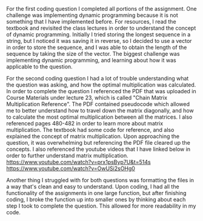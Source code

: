 For the first coding question I completed all portions of the assignment. One challenge was implementing dynamic programming because it is not something that
I have implemented before. For resources, I read the textbook and revisited the class lectures in order to understand the concept of dynamic programming. Initially I tried storing the longest sequence in a string, but I noticed it was saving it in reverse, so I decided to use a vector in order to store the sequence, and I was
able to obtain the length of the sequence by taking the size of the vector. The biggest challenge was implementing dynamic programming, and learning about how it
was applicable to the question.

For the second coding question I had a lot of trouble understanding what the question was asking, and how the optimal multiplication was calculated. In order to complete the question I referenced the PDF that was uploaded in Course Materials under lecture 23, which is called "Chain Matrix Multiplication Reference". The PDF contained pseudocode which allowed me to better understand how to travel down the matrix diagonally, and how to calculate the most optimal multiplication between all the matrices. I also referenced pages 480-482 in order to learn more about matrix multiplication. The textbook had some code for reference, and also explained the concept of matrix multiplication. Upon approaching the question, it was overwhelming but referencing the PDF file cleared up the concepts. I also referenced the youtube videos that I have linked below in order to further understand matrix multiplication.
  https://www.youtube.com/watch?v=prx1psByp7U&t=514s
  https://www.youtube.com/watch?v=OwUSi2sOHg0

Another thing I struggled with for both questions was formatting the files in a way that's clean and easy to understand. Upon coding, I had all the functionality of the assignments in one large function, but after finishing coding, I broke the function up into smaller ones by thinking about each step I took to complete the question. This allowed for more readability in my code.
